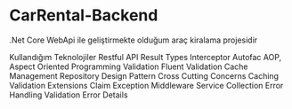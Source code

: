 # CarRental-Backend
.Net Core WebApi ile geliştirmekte olduğum araç kiralama projesidir

Kullandığım Teknolojiler
Restful API
Result Types
Interceptor
Autofac
AOP, Aspect Oriented Programming
Validation
Fluent Validation
Cache Management
Repository Design Pattern
Cross Cutting Concerns
Caching
Validation
Extensions
Claim
Exception Middleware
Service Collection
Error Handling
Validation Error Details
